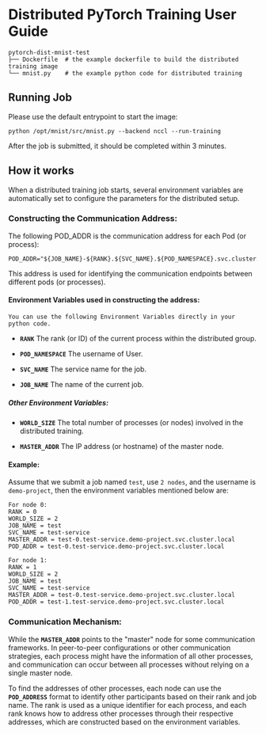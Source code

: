 <!-- 
# 分布式 PyTorch DDP 训练任务使用说明

本文档旨在指导用户如何在 Kubernetes 环境中，利用 StatefulSet 与 Headless Service 构建的分布式部署，实现 PyTorch DDP 训练任务。系统会在每个 Pod 启动时自动注入一系列基础环境变量，用户可通过解析这些变量，灵活配置分布式训练参数，从而实现跨 Pod 通信与任务启动。


## 1. 环境概述

在该系统中，每个 **Pod** 均为任务的基本组织单元，每个 Pod 中运行着用户自定义的容器，该容器负责启动一个 PyTorch DDP 进程。为确保跨 Pod 通信，我们采用了以下两种机制：

- **StatefulSet：**  
  StatefulSet 会为每个 Pod 分配一个稳定的 DNS 名称。例如，第一个 Pod 的名称为 `statefulset_name-0`。

- **Headless Service：**  
  将 Service 的 `clusterIP` 配置为 `None` 后，所有携带指定标签的 Pod 将直接注册至 DNS。当其他 Pod 查询该 Service 域名时，会返回所有匹配 Pod 的 IP 地址列表，从而实现 Pod 之间的互联。  
  因此，每个 Pod 的完整 DNS 域名格式为：  
  ```
  statefulset_name-n.service_name.namespace.svc.cluster.local
  ```  
  例如，`statefulset_name-0.service_name.namespace.svc.cluster.local` 表示第一个 Pod 的 DNS 域名。


## 2. 注入的环境变量

在 Pod 启动过程中，系统会自动注入以下基础环境变量，供容器内部使用：

- **POD_NAME：** 当前 Pod 的名称（例如 `statefulset_name-n`）。
- **SVC_NAME：** 对应的 Service 名称，用于 DNS 解析。
- **POD_NUMS：** 集群中 Pod 的总数，表示任务整体规模。
- **POD_PORT：** 分布式任务通信所使用的端口号。
- **POD_NAMESPACE：** Pod 所在的命名空间，用于构成完整的 DNS 域名。

这些变量为组装分布式训练任务所需的参数提供了基础信息。


## 3. 环境变量处理与启动脚本示例

为了便于用户在镜像启动时动态配置分布式训练参数，建议在容器启动命令中加入如下脚本，对自动注入的环境变量进行处理，从而提取出分布式训练所必需的参数：

```bash
#!/bin/sh

# 从 POD_NAME 中提取 Pod 的数字标识，例如从 "statefulset_name-n" 中提取出 "n"
export MYRANK="${POD_NAME##*-}"

# 去除 POD_NAME 中的数字后缀，提取任务基础名称
export JOBNAME="${POD_NAME%-*}"

# 设置 Python 输出无缓冲，便于日志实时显示（对 PyTorch 训练有帮助）
export PYTHONUNBUFFERED='1'

# 继承由系统注入的通信端口
export MASTER_PORT=$POD_PORT
export PET_MASTER_PORT=$POD_PORT

# 构造主节点地址：默认设定序号为 0 的 Pod 为主节点
export MASTER_ADDR="${JOBNAME}-0.${SVC_NAME}.${POD_NAMESPACE}.svc.cluster.local"
export PET_MASTER_ADDR="${JOBNAME}-0.${SVC_NAME}.${POD_NAMESPACE}.svc.cluster.local"

# 设置分布式训练的全局进程数、当前进程编号等参数
export WORLD_SIZE=$POD_NUMS
export RANK=$MYRANK
export PET_NODE_RANK=$MYRANK

# 如有需要，可自动设定每个节点内的进程数（此处默认设置为 'auto'）
export PET_NPROC_PER_NODE='auto'
export PET_NNODES=$WORLD_SIZE

# 输出当前配置信息，便于调试验证
echo "Port is $PET_MASTER_PORT, master addr is $MASTER_ADDR, world size is $WORLD_SIZE, rank is $RANK"

# 执行用户自定义命令（例如启动分布式训练任务）
user_command
```

**脚本说明：**  
- **MYRANK：** 从 `POD_NAME` 中提取尾部数字，确定当前 Pod 的编号。  
- **JOBNAME：** 去除 `POD_NAME` 的数字部分，作为任务的基础名称。  
- **MASTER_ADDR / MASTER_PORT：** 构造分布式训练主节点的 DNS 地址和端口（默认主节点为编号为 0 的 Pod）。  
- 其余变量（如 `WORLD_SIZE`、`RANK`、`PET_NODE_RANK` 等）用于配置整个分布式训练框架。

用户可以根据自身需求，自定义或扩展该脚本以适应特定场景。


## 4. 使用步骤

1. **构建容器镜像：**  
   请确保您的镜像包含所有必要的依赖以及上述启动脚本。通常，可在 Dockerfile 中通过 `ENTRYPOINT` 或 `CMD` 指令指定启动脚本。

2. **配置 Kubernetes 清单：**  
   在 StatefulSet 配置文件中加入上述环境变量的设置。可参照平台提供的示例 YAML 文件进行配置。

3. **调试与验证：**  
   部署后，请检查 Pod 日志，确认诸如 `MASTER_ADDR`、`RANK`、`WORLD_SIZE` 等环境变量是否正确解析与配置。

4. **启动分布式训练任务：**  
   利用解析后的环境变量启动 PyTorch DDP 或其他分布式训练框架，确保程序能正确构建跨 Pod 的通信结构。

5. **验证 DNS 解析：**  
   在 Pod 内通过 `nslookup`、`dig` 等工具验证 DNS 是否正确。例如：
   ```bash
   nslookup ${JOBNAME}-0.${SVC_NAME}.${POD_NAMESPACE}.svc.cluster.local
   ```
   应返回主节点的正确 IP 地址列表。

---

# Distributed PyTorch DDP Training Task User Guide

This document provides comprehensive instructions for configuring and running distributed PyTorch DDP training tasks in a Kubernetes environment leveraging StatefulSet and Headless Service. In this setup, each pod is assigned a fixed DNS name and is automatically injected with a set of fundamental environment variables, which can be further processed via shell scripts to extract the parameters required for distributed training.


## 1. Environment Overview

In our architecture, each **pod** serves as the basic unit. Every pod hosts a user-defined container that runs one DDP process. To facilitate communication across pods during distributed training, we employ Kubernetes **StatefulSet** and **Headless Service**:

- **StatefulSet:**  
  Each pod obtains a stable DNS name. For instance, the *n*th pod is named `statefulset_name-n`.

- **Headless Service:**  
  By configuring the Service with a `clusterIP` set to `None`, all pods that match the specified label are registered directly with DNS. Consequently, when any pod queries the Service domain, it receives a list of IP addresses corresponding to all matching pods.  
  Specifically, a pod with the name `statefulset_name-n` resolves to the DNS address:  
  ```
  statefulset_name-n.service_name.namespace.svc.cluster.local
  ```


## 2. Injected Environment Variables

At container startup, the following basic environment variables are automatically injected to provide essential runtime information:

- **POD_NAME:**  
  The name of the current pod (e.g., `statefulset_name-n`).

- **SVC_NAME:**  
  The corresponding Service name, which is used for DNS resolution.

- **POD_NUMS:**  
  The total number of pods in the cluster, representing the overall scale of the task.

- **POD_PORT:**  
  The port number used for communication in the distributed task.

- **POD_NAMESPACE:**  
  The Kubernetes namespace in which the pod is deployed (used for constructing the full DNS names).

These variables serve as the foundation for constructing distributed task parameters.


## 3. Environment Variable Processing and Startup Script Example

To help users dynamically configure distributed training parameters, we recommend including a shell script in the container's startup command that processes the injected environment variables. For example:

```bash
#!/bin/sh

# Extract the pod's numeric identifier from POD_NAME (e.g., from "statefulset_name-n" obtain "n")
export MYRANK="${POD_NAME##*-}"

# Derive the base job name by removing the numeric suffix from POD_NAME
export JOBNAME="${POD_NAME%-*}"

# Ensure Python output is unbuffered for real-time logging (useful for PyTorch training)
export PYTHONUNBUFFERED='1'

# Inherit communication port from the injected POD_PORT
export MASTER_PORT=$POD_PORT
export PET_MASTER_PORT=$POD_PORT

# Construct the master address assuming that the pod with rank 0 is the master
export MASTER_ADDR="${JOBNAME}-0.${SVC_NAME}.${POD_NAMESPACE}.svc.cluster.local"
export PET_MASTER_ADDR="${JOBNAME}-0.${SVC_NAME}.${POD_NAMESPACE}.svc.cluster.local"

# Set distributed training parameters: total process count and current process rank
export WORLD_SIZE=$POD_NUMS
export RANK=$MYRANK
export PET_NODE_RANK=$MYRANK

# Optionally, automatically determine the number of processes per node (modify if needed)
export PET_NPROC_PER_NODE='auto'
export PET_NNODES=$WORLD_SIZE

# Output the configuration for debugging and verification purposes
echo "Port is $PET_MASTER_PORT, master addr is $MASTER_ADDR, world size is $WORLD_SIZE, rank is $RANK"

# Execute the user-defined command to start the training task
user_command
```

**Script Explanation:**  
- **MYRANK:** Extracts the numerical suffix from `POD_NAME` to determine the pod's rank.  
- **JOBNAME:** Strips the trailing numeric component from `POD_NAME` to obtain the base job name.  
- **MASTER_ADDR / MASTER_PORT:** Constructs the DNS address and port of the master node (assumed to be the pod with rank 0), which is essential for coordinating distributed training.  
- Other variables such as `WORLD_SIZE` and `RANK` define the overall size of the distributed job and the current node's identifier, respectively.

Users may customize the script further based on their specific training requirements.


## 4. Usage Steps

1. **Build Your Container Image:**  
   Ensure that your container image includes all required dependencies and the startup script as described. Typically, you can specify the startup script using the `ENTRYPOINT` or `CMD` directive in your Dockerfile.

2. **YAML Configuration:**  
   Include the above environment variable settings in your Kubernetes deployment configuration (e.g., within your StatefulSet manifest). You can refer to the provided example YAML for guidance.

3. **Debugging:**  
   After deployment, review the pod logs to verify that environment variables (such as `MASTER_ADDR`, `RANK`, `WORLD_SIZE`, etc.) are correctly set and processed.

4. **Start the Distributed Job:**  
   Launch your distributed training task (e.g., PyTorch DDP) using the processed environment variables to establish proper cross-pod communication.

5. **DNS Resolution Verification:**  
   Within any pod, use tools like `nslookup` or `dig` to confirm that the DNS name resolves correctly. For example:
   ```bash
   nslookup ${JOBNAME}-0.${SVC_NAME}.${POD_NAMESPACE}.svc.cluster.local
   ```
   This should return the correct IP address of the master pod. -->


# Distributed PyTorch Training User Guide

```
pytorch-dist-mnist-test
├── Dockerfile  # the example dockerfile to build the distributed training image
└── mnist.py    # the example python code for distributed training
```

## Running Job

Please use the default entrypoint to start the image:
```
python /opt/mnist/src/mnist.py --backend nccl --run-training
```
After the job is submitted, it should be completed within 3 minutes. 

## How it works

When a distributed training job starts, several environment variables are automatically set to configure the parameters for the distributed setup.

### Constructing the Communication Address:

The following POD_ADDR is the communication address for each Pod (or process):

```
POD_ADDR="${JOB_NAME}-${RANK}.${SVC_NAME}.${POD_NAMESPACE}.svc.cluster.local"
```
This address is used for identifying the communication endpoints between different pods (or processes).

#### Environment Variables used in constructing the address:

`You can use the following Environment Variables directly in your python code.`

- **`RANK`**  The rank (or ID) of the current process within the distributed group.

- **`POD_NAMESPACE`**  The username of User.

- **`SVC_NAME`**  The service name for the job.

- **`JOB_NAME`**  The name of the current job.

##### Other Environment Variables:

- **`WORLD_SIZE`**  The total number of processes (or nodes) involved in the distributed training.

- **`MASTER_ADDR`**  The IP address (or hostname) of the master node.

#### Example:

Assume that we submit a job named `test`, use `2 nodes`, and the username is `demo-project`, then the environment variables mentioned below are:

```
For node 0: 
RANK = 0
WORLD_SIZE = 2
JOB_NAME = test
SVC_NAME = test-service
MASTER_ADDR = test-0.test-service.demo-project.svc.cluster.local
POD_ADDR = test-0.test-service.demo-project.svc.cluster.local

For node 1: 
RANK = 1
WORLD_SIZE = 2
JOB_NAME = test
SVC_NAME = test-service
MASTER_ADDR = test-0.test-service.demo-project.svc.cluster.local
POD_ADDR = test-1.test-service.demo-project.svc.cluster.local
```

### Communication Mechanism:

While the **`MASTER_ADDR`** points to the "master" node for some communication frameworks. In peer-to-peer configurations or other communication strategies, each process might have the information of all other processes, and communication can occur between all processes without relying on a single master node.

To find the addresses of other processes, each node can use the **`POD_ADDRESS`** format to identify other participants based on their rank and job name. The rank is used as a unique identifier for each process, and each rank knows how to address other processes through their respective addresses, which are constructed based on the environment variables.


<!-- ### Key Environment Variables

- **`POD_NAME`**  
  The name of the current instance, e.g., `myjob-0-E5F86S4`.

- **`JOB_NAME`**  
  The name of current job, e.g., `my-job`

- **`POD_NUMS`**  
  The total number of instances (or training processes).

- **`JOB_COMPLETION_INDEX`**  
  The rank of the current pod, e.g., `0` when the `POD_NAME` is `myjob-0-E5F86S4`.

- **`POD_PORT`**  
  The communication port used for data exchange between the training processes.

- **`POD_NAMESPACE`**  
  The namespace of the current environment, used in constructing the master node address.



### Example Start-Up Script

```bash
#!/bin/sh

# By default, the instance with number 0 is set as the master node.
# Construct the master node address.
export MASTER_ADDR="${JOB_NAME}-0.${SVC_NAME}.${POD_NAMESPACE}.svc.cluster.local"
export MASTER_PORT=$POD_PORT

# Set the process rank and the total number of training processes.
export RANK=$JOB_COMPLETION_INDEX
export WORLD_SIZE=$POD_NUMS

# Start the distributed training task.
python train_ddp.py \
    --master-addr "$MASTER_ADDR" \
    --master-port "$MASTER_PORT" \
    --rank "$RANK" \
    --world-size "$WORLD_SIZE"
``` -->
